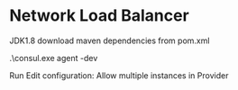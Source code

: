 # Network Load Balancer
JDK1.8 download maven dependencies from pom.xml
 
.\consul.exe agent -dev

Run Edit configuration: Allow multiple instances in Provider